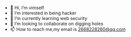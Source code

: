 - 👋 Hi, I’m vimself
- 👀 I’m interested in being hacker
- 🌱 I’m currently learning web security
- 💞️ I’m looking to collaborate on digging holes
- 📫 How to reach me,my email is 2668228260@qq.com

<!---
vimself/vimself is a ✨ special ✨ repository because its `README.md` (this file) appears on your GitHub profile.
You can click the Preview link to take a look at your changes.
--->
